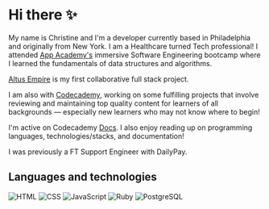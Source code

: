 # Hi there ✨ 

My name is Christine and I'm a developer currently based in Philadelphia and originally from New York. I am a Healthcare turned Tech professional! I attended [App Academy's](https://www.appacademy.io/) immersive Software Engineering bootcamp where I learned the fundamentals of data structures and algorithms. 

[Altus Empire](https://github.com/yangc95/altus-empire?organization=yangc95&organization=yangc95) is my first collaborative full stack project.

I am also with [Codecademy](https://www.codecademy.com/), working on some fulfilling projects that involve reviewing and maintaining top quality content for learners of all backgrounds ⁠— especially new learners who may not know where to begin!

I'm active on Codecademy [Docs](https://github.com/Codecademy/docs). I also enjoy reading up on programming languages, technologies/stacks, and documentation!

I was previously a FT Support Engineer with DailyPay.

## Languages and technologies

![HTML](https://img.shields.io/badge/Language-HTML-informational?style=flat&logo=<LOGO_NAME>&logoColor=F3F1F5&color=F0D9FF)
![CSS](https://img.shields.io/badge/Language-CSS-informational?style=flat&logo=<LOGO_NAME>&logoColor=F3F1F5&color=F0D9FF)
![JavaScript](https://img.shields.io/badge/Language-JavaScript-informational?style=flat&logo=<LOGO_NAME>&logoColor=F3F1F5&color=F0D9FF)
![Ruby](https://img.shields.io/badge/Language-Ruby-informational?style=flat&logo=<LOGO_NAME>&logoColor=F3F1F5&color=F0D9FF)
![PostgreSQL](https://img.shields.io/badge/Tools-PostgreSQL-informational?style=flat&logo=<LOGO_NAME>&logoColor=F3F1F5&color=F0D9FF)

<!-- ![Bash](https://img.shields.io/badge/<WORD_ON_LEFT>-<WORD_ON_RIGHT>-informational?style=flat&logo=<LOGO_NAME>&logoColor=white&color=2bbc8a) -->


<!--
**yangc95/yangc95** is a ✨ _special_ ✨ repository because its `README.md` (this file) appears on your GitHub profile.

[Leo](https://github.com/yangc95/Leo) is a work-in-progess pixel game.

Here are some ideas to get you started:

- 🔭 I’m currently working on ...
- 🌱 I’m currently learning ...
- 👯 I’m looking to collaborate on ...
- 🤔 I’m looking for help with ...
- 💬 Ask me about ...
- 📫 How to reach me: ...
- 😄 Pronouns: ...
- ⚡ Fun fact: ...

Languages and technologies label template

![](https://img.shields.io/badge/<WORD_ON_LEFT>-<WORD_ON_RIGHT>-informational?style=flat&logo=<LOGO_NAME>&logoColor=white&color=2bbc8a)

Github stats

<img align="center" src="https://github-readme-stats.vercel.app/api/<CARD_TYPE>/?username=<USERNAME>&theme=<THEME_NAME>" />

Software Engineer -- React | Redux | Ruby | SASS | MongoDB | PostgreSQL | Node | Rails | Express | Git
-->
